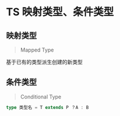 # TS 映射类型、条件类型

## 映射类型

> Mapped Type

基于已有的类型派生创建的新类型

## 条件类型

> Conditional Type

```ts
type 类型名 = T extends P ？A : B
```
